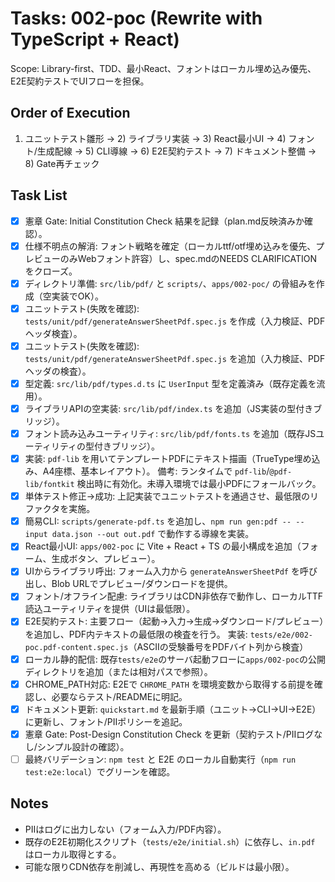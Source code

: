 # Tasks: 002-poc (Rewrite with TypeScript + React)

Scope: Library-first、TDD、最小React、フォントはローカル埋め込み優先、E2E契約テストでUIフローを担保。

## Order of Execution
1) ユニットテスト雛形 → 2) ライブラリ実装 → 3) React最小UI → 4) フォント/生成配線 → 5) CLI導線 → 6) E2E契約テスト → 7) ドキュメント整備 → 8) Gate再チェック

## Task List
 - [X] 憲章 Gate: Initial Constitution Check 結果を記録（plan.md反映済みか確認）。
 - [X] 仕様不明点の解消: フォント戦略を確定（ローカルttf/otf埋め込みを優先、プレビューのみWebフォント許容）し、spec.mdのNEEDS CLARIFICATIONをクローズ。
 - [X] ディレクトリ準備: `src/lib/pdf/` と `scripts/`、`apps/002-poc/` の骨組みを作成（空実装でOK）。
 - [X] ユニットテスト(失敗を確認): `tests/unit/pdf/generateAnswerSheetPdf.spec.js` を作成（入力検証、PDFヘッダ検査）。
 - [X] ユニットテスト(失敗を確認): `tests/unit/pdf/generateAnswerSheetPdf.spec.js` を追加（入力検証、PDFヘッダの検査）。
 - [X] 型定義: `src/lib/pdf/types.d.ts` に `UserInput` 型を定義済み（既存定義を流用）。
 - [X] ライブラリAPIの空実装: `src/lib/pdf/index.ts` を追加（JS実装の型付きブリッジ）。
 - [X] フォント読み込みユーティリティ: `src/lib/pdf/fonts.ts` を追加（既存JSユーティリティの型付きブリッジ）。
 - [X] 実装: `pdf-lib` を用いてテンプレートPDFにテキスト描画（TrueType埋め込み、A4座標、基本レイアウト）。
       備考: ランタイムで `pdf-lib`/`@pdf-lib/fontkit` 検出時に有効化。未導入環境では最小PDFにフォールバック。
 - [X] 単体テスト修正→成功: 上記実装でユニットテストを通過させ、最低限のリファクタを実施。
 - [X] 簡易CLI: `scripts/generate-pdf.ts` を追加し、`npm run gen:pdf -- --input data.json --out out.pdf` で動作する導線を実装。
 - [X] React最小UI: `apps/002-poc` に Vite + React + TS の最小構成を追加（フォーム、生成ボタン、プレビュー）。
 - [X] UIからライブラリ呼出: フォーム入力から `generateAnswerSheetPdf` を呼び出し、Blob URLでプレビュー/ダウンロードを提供。
 - [X] フォント/オフライン配慮: ライブラリはCDN非依存で動作し、ローカルTTF読込ユーティリティを提供（UIは最低限）。
 - [X] E2E契約テスト: 主要フロー（起動→入力→生成→ダウンロード/プレビュー）を追加し、PDF内テキストの最低限の検査を行う。
       実装: `tests/e2e/002-poc.pdf-content.spec.js`（ASCIIの受験番号をPDFバイト列から検査）
 - [X] ローカル静的配信: 既存`tests/e2e`のサーバ起動フローに`apps/002-poc`の公開ディレクトリを追加（または相対パスで参照）。
 - [X] CHROME_PATH対応: E2Eで `CHROME_PATH` を環境変数から取得する前提を確認し、必要ならテスト/READMEに明記。
 - [X] ドキュメント更新: `quickstart.md` を最新手順（ユニット→CLI→UI→E2E）に更新し、フォント/PIIポリシーを追記。
 - [X] 憲章 Gate: Post-Design Constitution Check を更新（契約テスト/PIIログなし/シンプル設計の確認）。
- [ ] 最終バリデーション: `npm test` と E2E のローカル自動実行（`npm run test:e2e:local`）でグリーンを確認。

## Notes
- PIIはログに出力しない（フォーム入力/PDF内容）。
- 既存のE2E初期化スクリプト（`tests/e2e/initial.sh`）に依存し、`in.pdf` はローカル取得とする。
- 可能な限りCDN依存を削減し、再現性を高める（ビルドは最小限）。
